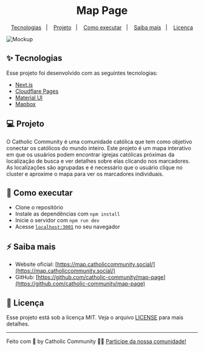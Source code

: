 <h1 align="center">Map Page</h1>

<p align="center">
  <a href="#-tecnologias">Tecnologias</a>&nbsp;&nbsp;&nbsp;|&nbsp;&nbsp;&nbsp;
  <a href="#-projeto">Projeto</a>&nbsp;&nbsp;&nbsp;|&nbsp;&nbsp;&nbsp;
  <a href="#-como-executar">Como executar</a>&nbsp;&nbsp;&nbsp;|&nbsp;&nbsp;&nbsp;
  <a href="#-saiba-mais">Saiba mais</a>&nbsp;&nbsp;&nbsp;|&nbsp;&nbsp;&nbsp;
  <a href="#-licença">Licença</a>
</p>

![Mockup](https://res.cloudinary.com/da2hgsrt7/image/upload/e_background_removal/f_png/v1708027135/catholic-connect/map-page.png)

## ✨ Tecnologias

Esse projeto foi desenvolvido com as seguintes tecnologias:

- [Next.js](https://nextjs.org/)
- [Cloudflare Pages](https://developers.cloudflare.com/pages)
- [Material UI](https://mui.com/material-ui)
- [Mapbox](https://www.mapbox.com/)

## 💻 Projeto

O Catholic Community é uma comunidade católica que tem como objetivo conectar os
católicos do mundo inteiro. Este projeto é um mapa interativo em que os usuários
podem encontrar igrejas católicas próximas da localização de busca e ver
detalhes sobre elas clicando nos marcadores. As localizações são agrupadas e é
necessário que o usuário clique no cluster e aproxime o mapa para ver os
marcadores individuais.

## 🚀 Como executar

- Clone o repositório
- Instale as dependências com `npm install`
- Inicie o servidor com `npm run dev`
- Acesse [`localhost:3001`](http://localhost:3001) no seu navegador

## ⚡️ Saiba mais

- Website oficial:
  [https://map.catholiccommunity.social/](https://map.catholiccommunity.social/)
- GitHub:
  [https://github.com/catholic-community/map-page](https://github.com/catholic-community/map-page)

## 📄 Licença

Esse projeto está sob a licença MIT. Veja o arquivo [LICENSE](LICENSE.md) para
mais detalhes.

---

<p>
Feito com 💛 by Catholic Community 👋🏻
<a href="https://catholiccommunity.social">Participe da nossa comunidade!</a>
</p>
